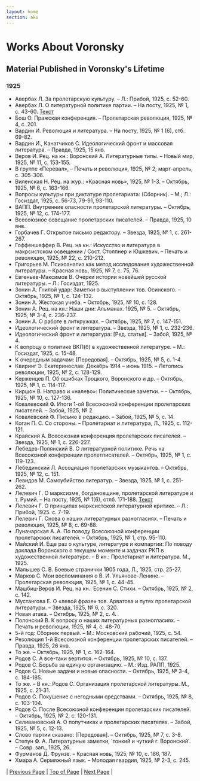 ```yaml
---
layout: home
section: akv
---
```

# Works About Voronsky
## Material Published in Voronsky's Lifetime

### 1925

- Авербах Л. За пролетарскую культуру. – Л.: Прибой, 1925, с. 52-60.
- Авербах Л. О литературной политике партии. – На посту, 1925, № 1, с. 43-60. [Текст](../TextsAbout.html)
- Бош О. Пражская конференция. – Пролетарская революция, 1925, № 4, с. 201.
- Вардин И. Революция и литература. – На посту, 1925, № 1 (6), стб. 69-82.
- Вардин И., Канатчиков С. Идеологический фронт и массовая литература. – Правда, 1925, 15 янв.
- Веров И. Рец. на кн.: Воронский А. Литературные типы. – Новый мир, 1925, № 11, с. 153-155.
- В группе «Перевал», – Печать и революция, 1925, № 2, март-апрель, с. 305-306.
- Виленская Н. Рец. на жур.: «Красная новь», 1925, № 1-3. – Октябрь, 1925, № 6, с. 163-166.
- Вопросы культуры при диктатуре пролетариата: (Сборник). – М.; Л.: Госиздат, 1925, с. 56-73, 79-91, 93-110.
- ВАПП. Внутренние опасности пролетарской литературы. – Октябрь, 1925, № 12, с. 174-177.
- Всесоюзное совещание пролетарских писателей. – Правда, 1925, 10 янв.
- Горбачев Г. Открытое письмо редактору. – Звезда, 1925, № 1, с. 261-267.
- Гоффеншеффер В. Рец. на кн.: Искусство и литература в макрсистском освещении / Сост. Столпнер и Юшкевич. – Печать и революция, 1925, № 22, с. 210-212.
- Григорьев М. Психоанализ как метод исследования художественной литературы. – Красная новь, 1925, № 7, с. 75, 76.
- Евгеньев-Максимов В. Очерки истории новейшей русской литературы. – Л.: Госиздат, 1925.
- Зонин А. Гнилой удар: Заметки о выступлении тов. Осинского. – Октябрь, 1925, № 1, с. 124-132.
- Зонин А. Жестокая учеба. – Октябрь, 1925, № 10, с. 128.
- Зонин А. Рец. на кн.: Наши дни: Альманах. 1925, № 5. – Октябрь, 1925, № 3-4, с. 236-237.
- Зонин А. О работе в литкружках. – Октябрь, 1925, № 7, с. 147-151.
- Идеологический фронт и литература. – Звезда, 1925, № 1, с. 232-236.
- Идеологический фронт и литература: [Ред. статья]. – Забой, 1925, № 4.
- К вопроцу о политике ВКП(б) в художественной литературе. – М.: Госиздат, 1925, с. 15-48.
- К очередным задачам: [Передовая]. – Октябрь, 1925, № 5, с. 1-4.
- Квиринг Э. Екатеринослав: Декабрь 1914 – июнь 1915. – Летопись революции, 1925, № 2, с. 128-129.
- Керженцев П. Об ошибках Троцкого, Воронского и др. – Октябрь, 1925, № 1, с. 114-117.
- Киршон В. Направо и «налево»: Политические заметки. – - Октябрь, 1925, № 10, с. 127-136.
- Ковалевский Ф. Итоги 1-ой Всесоюзной конференции пролетарских писателей. – Забой, 1925, № 2.
- Ковалевский Ф. Письмо в редакцию. – Забой, 1925, № 5, с. 14.
- Коган П. С. Со стороны. – Пролетариат и литература, Л., 1925, с. 112-121.
- Крайский А. Всесоюзная конференция пролетарских писателей. – Звезда, 1925, № 1, с. 226-227.
- Лебедев-Полянский В. О литературной политике. Речь на Всесоюзной конференции пролетписателей. – Октябрь, 1925, № 1, с. 119-123.
- Лебединский Л. Ассоциация пролетарских музыкантов. – Октябрь, 1925, № 12, с. 151.
- Левидов М. Самоубийство литератур. – Звезда, 1925, № 1, с. 251-262.
- Лелевич Г. О марксизме, богдановщине, пролетарской литературе и т. Румий. – На посту, 1925, № 1(6), стлб. 171-188. [Текст](../TextsAbout.html)
- Лелевич Г. О принципах марксистской литературной критике. – Л.: Прибой, 1925. с. 7-19.
- Лелевич Г. Снова о наших литературных разногласиях. – Печать и революция, 1925, № 8, с. 69-88.
- Луначарская А. А. По поводу Всесоюзной конференции пролетарских писателей. – Октябрь, 1925, № 1, стр. 95-110.
- Майский И. Еще раз о культуре, литературе и компартии: По поводу доклада Воронского о текущем моменте и задачах РКП в художественной литературе. – В кн.: Пролетариат и литература. М., 1925.
- Малышев С. В. Боевые странички 1905 года, Л., 1925, стр. 25-27.
- Марков С. Мои воспоминания о В. И. Ульянове-Ленине. – Пролетарская революция, 1925, № 1, с. 44-45.
- Машбиц-Веров И. Рец. на кн.: Есенин С. Стихи. – Октябрь, 1925, № 2, с. 142.
- Мустангова Е. О «левой фразе» тов. Арватова и путях пролетарской литературы. – Звезда, 1925, № 6, с. 320.
- Новая атака. – Октябрь, 1925, № 2, с. 4.
- Полонский В. К вопросу о наших литературных разногласиях. – Печать и революции, 1925, № 4, с. 48-70.
- 5-й год: Сборник первый. – М.: Московский рабочий, 1925, с. 54.
- Резолюция 1-й Всесоюзной конференции пролетарских писателей. – Правда, 1925, 26 янв.
- То же. – Октябрь, 1925, № 1, с. 162-164.
- Родов С. А все-таки вертится. – Октябрь, 1925, № 10, с. 137.
- Родов С. Борьба за единую организацию. – М.: Изд. РАПП, 1925.
- Родов С. Новые задачи и новые опасности. – Октябрь, 1925, № 3-4, с. 184-185.
- То же. – В кн.: Родов С. Организация пролетарской литературы. М., 1925, с. 21-31.
- Родов С. Покушение с негодными средствами. – Октябрь, 1925, № 8, с. 103-104.
- Родов С. После Всесоюзной конференции пролетарских писателей. – Октябрь, 1925, № 2, с. 120-131.
- Селивановский А. О попутчиках и пролетарских писателях. – Забой, 1925, № 5, с. 12-13.
- Слово партии сказано: [Передовая]. – Октябрь, 1925, № 7, с. 3-8.
- Степун Ф. А. Литературные заметки, 'тонкий и чуткий г. Воронский'. – Совр. зап., 1925, 26.
- Фурманов Д. Фрунзе. – Красная новь, 1925, № 10, с. 186, 187.
- Хмара А. Сермяжный язык. – Молодая гвардия, 1925, № 2-3, с. 245.

| [Previous Page](BiblioAbout1924.html) | [Top of Page](#) | [Next Page](BiblioAbout1926.html) |

